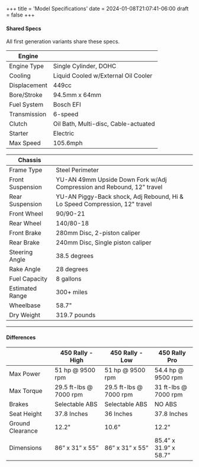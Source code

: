 +++
title = 'Model Specifications'
date = 2024-01-08T21:07:41-06:00
draft = false
+++

#### Shared Specs

All first generation variants share these specs.

| Engine       |                                      |
| ------------ | ------------------------------------ |
| Engine Type  | Single Cylinder, DOHC                |
| Cooling      | Liquid Cooled w/External Oil Cooler  |
| Displacement | 449cc                                |
| Bore/Stroke  | 94.5mm x 64mm                        |
| Fuel System  | Bosch EFI                            |
| Transmission | 6-speed                              |
| Clutch       | Oil Bath, Multi-disc, Cable-actuated |
| Starter      | Electric                             |
| Max Speed    | 105.6mph                             |

| Chassis          |                                                                            |
| ---------------- | -------------------------------------------------------------------------- |
| Frame Type       | Steel Perimeter                                                            |
| Front Suspension | YU-AN 49mm Upside Down Fork w/Adj Compression and Rebound, 12" travel      |
| Rear Suspension  | YU-AN Piggy-Back shock, Adj Rebound, Hi & Lo Speed Compression, 12" travel |
| Front Wheel      | 90/90-21                                                                   |
| Rear Wheel       | 140/80-18                                                                  |
| Front Brake      | 280mm Disc, 2-piston caliper                                               |
| Rear Brake       | 240mm Disc, Single piston caliper                                          |
| Steering Angle   | 38.5 degrees                                                               |
| Rake Angle       | 28 degrees                                                                 |
| Fuel Capacity    | 8 gallons                                                                  |
| Estimated Range  | 300+ miles                                                                 |
| Wheelbase        | 58.7"                                                                      |
| Dry Weight       | 319.7 pounds                                                               |

---

#### Differences

|                  | 450 Rally - High       | 450 Rally - Low        | 450 Rally Pro         |
| ---------------- | ---------------------- | ---------------------- | --------------------- |
| Max Power        | 51 hp @ 9500 rpm       | 51 hp @ 9500 rpm       | 54.4 hp @ 9500 rpm    |
| Max Torque       | 29.5 ft-lbs @ 7000 rpm | 29.5 ft-lbs @ 7000 rpm | 31 ft-lbs @ 7000 rpm  |
| Brakes           | Selectable ABS         | Selectable ABS         | NO ABS                |
| Seat Height      | 37.8 Inches            | 36 Inches              | 37.8 Inches           |
| Ground Clearance | 12.2"                  | 10.6"                  | 12.2"                 |
| Dimensions       | 86” x 31” x 55”        | 86” x 31” x 55”        | 85.4” x 31.9” x 58.7” |
